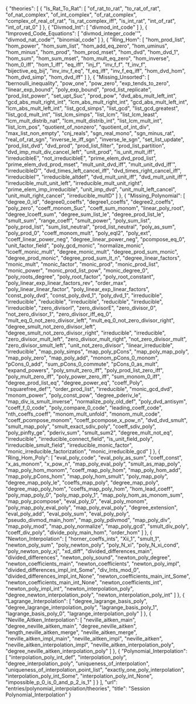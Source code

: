 {
    "theories": [
        {
            "Is_Rat_To_Rat": [
                "of_rat_to_rat",
                "to_rat_of_rat",
                "of_nat_complex",
                "of_int_complex",
                "of_rat_complex",
                "complex_of_real_of_rat",
                "is_rat_complex_iff",
                "is_int_rat",
                "int_of_rat",
                "int_of_rat_0"
            ]
        },
        {
            "Divmod_Int": [
                "divmod_int_code"
            ]
        },
        {
            "Improved_Code_Equations": [
                "divmod_integer_code''",
                "divmod_nat_code'",
                "binomial_code"
            ]
        },
        {
            "Ring_Hom": [
                "hom_prod_list",
                "hom_power",
                "hom_sum_list",
                "hom_add_eq_zero",
                "hom_uminus",
                "hom_minus",
                "hom_prod",
                "hom_prod_mset",
                "hom_dvd",
                "hom_dvd_1",
                "hom_sum",
                "hom_sum_mset",
                "hom_mult_eq_zero",
                "hom_inverse",
                "hom_0_iff",
                "hom_1_iff",
                "eq_iff",
                "inj_f",
                "inv_f_f",
                "f_inv_f",
                "bijective_eq_bij",
                "inv_inv_f_eq",
                "f_eq_iff",
                "inv_f_eq_iff",
                "hom_dvd_hom",
                "hom_dvd_simp",
                "hom_dvd_iff"
            ]
        },
        {
            "Missing_Unsorted": [
                "bernoulli_inequality",
                "pow_one",
                "pow_zero",
                "exp_tends_to_zero",
                "linear_exp_bound",
                "poly_exp_bound",
                "prod_list_replicate",
                "prod_list_power",
                "set_upt_Suc",
                "prod_pow",
                "dvd_abs_mult_left_int",
                "gcd_abs_mult_right_int",
                "lcm_abs_mult_right_int",
                "gcd_abs_mult_left_int",
                "lcm_abs_mult_left_int",
                "list_gcd_simps",
                "list_gcd",
                "list_gcd_greatest",
                "list_gcd_mult_int",
                "list_lcm_simps",
                "list_lcm",
                "list_lcm_least",
                "lcm_mult_distrib_nat",
                "lcm_mult_distrib_int",
                "list_lcm_mult_int",
                "list_lcm_pos",
                "quotient_of_nonzero",
                "quotient_of_int_div",
                "max_list_non_empty",
                "cnj_reals",
                "sgn_real_mono",
                "sgn_minus_rat",
                "real_of_rat_sgn",
                "inverse_le_iff_sgn",
                "inverse_le_sgn",
                "set_list_update",
                "prod_list_dvd",
                "dvd_prod",
                "prod_list_filter",
                "prod_list_partition",
                "dvd_imp_mult_div_cancel_left",
                "unit_prod",
                "is_unit_mult_iff",
                "irreducibleE",
                "not_irreducibleE",
                "prime_elem_dvd_prod_list",
                "prime_elem_dvd_prod_mset",
                "mult_unit_dvd_iff",
                "mult_unit_dvd_iff'",
                "irreducibleD'",
                "dvd_times_left_cancel_iff",
                "dvd_times_right_cancel_iff",
                "irreducibleI'",
                "irreducible_altdef",
                "dvd_mult_unit_iff",
                "dvd_mult_unit_iff'",
                "irreducible_mult_unit_left",
                "irreducible_mult_unit_right",
                "prime_elem_imp_irreducible",
                "unit_imp_dvd",
                "unit_mult_left_cancel",
                "unit_mult_right_cancel",
                "irreducible_multD"
            ]
        },
        {
            "Missing_Polynomial": [
                "degree_0_id",
                "degree0_coeffs",
                "degree1_coeffs",
                "degree2_coeffs",
                "poly_zero",
                "coeff_monom_Suc",
                "coeff_sum_monom",
                "linear_poly_root",
                "degree_lcoeff_sum",
                "degree_sum_list_le",
                "degree_prod_list_le",
                "smult_sum",
                "range_coeff",
                "smult_power",
                "poly_sum_list",
                "poly_prod_list",
                "sum_list_neutral",
                "prod_list_neutral",
                "poly_as_sum",
                "poly_prod_0",
                "coeff_monom_mult",
                "poly_eqI2",
                "poly_ext",
                "coeff_linear_power_neg",
                "degree_linear_power_neg",
                "pcompose_eq_0",
                "unit_factor_field",
                "poly_gcd_monic",
                "normalize_monic",
                "lcoeff_monic_mult",
                "degree_monic_mult",
                "degree_prod_sum_monic",
                "degree_prod_monic",
                "degree_prod_sum_lt_n",
                "degree_linear_factors",
                "monic_mult",
                "monic_factor",
                "monic_prod",
                "monic_prod_list",
                "monic_power",
                "monic_prod_list_pow",
                "monic_degree_0",
                "poly_roots_degree",
                "poly_root_factor",
                "poly_root_constant",
                "poly_linear_exp_linear_factors_rev",
                "order_max",
                "poly_linear_linear_factor",
                "poly_linear_exp_linear_factors",
                "const_poly_dvd",
                "const_poly_dvd_1",
                "poly_dvd_1",
                "irreducible",
                "irreducible",
                "reducible",
                "irreducible",
                "reducible",
                "irreducible",
                "irreducible",
                "zero_divisorI",
                "zero_divisorE",
                "zero_divisor_0",
                "not_zero_divisor_1",
                "zero_divisor_iff_eq_0",
                "mult_eq_0_not_zero_divisor_left",
                "mult_eq_0_not_zero_divisor_right",
                "degree_smult_not_zero_divisor_left",
                "degree_smult_not_zero_divisor_right",
                "irreducible",
                "irreducible",
                "zero_divisor_mult_left",
                "zero_divisor_mult_right",
                "not_zero_divisor_mult",
                "zero_divisor_smult_left",
                "unit_not_zero_divisor",
                "linear_irreducible",
                "irreducible",
                "map_poly_simps",
                "map_poly_pCons",
                "map_poly_map_poly",
                "map_poly_zero",
                "map_poly_add",
                "monom_pCons_0_monom",
                "pCons_0_add",
                "sum_pCons_0_commute",
                "pCons_0_as_mult",
                "expand_powers",
                "poly_smult_zero_iff",
                "poly_prod_list_zero_iff",
                "poly_mult_zero_iff",
                "poly_power_zero_iff",
                "sum_monom_0_iff",
                "degree_prod_list_eq",
                "degree_power_eq",
                "coeff_Poly",
                "rsquarefree_def'",
                "order_prod_list",
                "irreducible",
                "monic_gcd_dvd",
                "monom_power",
                "poly_const_pow",
                "degree_pderiv_le",
                "map_div_is_smult_inverse",
                "normalize_poly_old_def",
                "poly_dvd_antisym",
                "coeff_f_0_code",
                "poly_compare_0_code",
                "leading_coeff_code",
                "nth_coeffs_coeff",
                "monom_mult_unfold",
                "monom_mult_code",
                "coeff_pcompose_monom",
                "coeff_pcompose_x_pow_n",
                "dvd_dvd_smult",
                "smult_map_poly",
                "smult_exact_sdiv_poly",
                "coeff_sdiv_poly",
                "poly_pinfty_ge",
                "pderiv_sum",
                "smult_sum2",
                "degree_mult_not_eq",
                "irreducible",
                "irreducible_connect_field",
                "is_unit_field_poly",
                "irreducible_smult_field",
                "irreducible_monic_factor",
                "monic_irreducible_factorization",
                "monic_irreducible_gcd"
            ]
        },
        {
            "Ring_Hom_Poly": [
                "eval_poly_code",
                "eval_poly_as_sum",
                "coeff_const",
                "x_as_monom",
                "x_pow_n",
                "map_poly_eval_poly",
                "smult_as_map_poly",
                "map_poly_hom_monom",
                "coeff_map_poly_hom",
                "map_poly_hom_add",
                "map_poly_pCons_hom",
                "map_poly_hom_smult",
                "poly_map_poly",
                "degree_map_poly_le",
                "coeffs_map_poly",
                "degree_map_poly",
                "degree_map_poly_hom",
                "coeffs_map_poly_hom",
                "hom_lead_coeff",
                "poly_map_poly_0",
                "poly_map_poly_1",
                "map_poly_hom_as_monom_sum",
                "map_poly_pcompose",
                "eval_poly_0",
                "eval_poly_monom",
                "poly_map_poly_eval_poly",
                "map_poly_eval_poly",
                "degree_extension",
                "eval_poly_add",
                "eval_poly_sum",
                "eval_poly_poly",
                "pseudo_divmod_main_hom",
                "map_poly_pdivmod",
                "map_poly_div",
                "map_poly_mod",
                "map_poly_normalize",
                "map_poly_gcd",
                "smult_div_poly",
                "coeff_div_poly",
                "divide_poly_main_hom",
                "order_hom"
            ]
        },
        {
            "Newton_Interpolation": [
                "horner_coeffs_ints",
                "Xii_1",
                "smult_1",
                "newton_poly_sum",
                "poly_newton_poly",
                "poly_N_xi",
                "poly_N_xi_cond",
                "poly_newton_poly_xj",
                "xd_diff",
                "divided_differences_main",
                "divided_differences",
                "newton_poly_sound",
                "newton_poly_degree",
                "newton_coefficients_main",
                "newton_coefficients",
                "newton_poly_impl",
                "divided_differences_impl_int_Some",
                "div_Ints_mod_0",
                "divided_differences_impl_int_None",
                "newton_coefficients_main_int_Some",
                "newton_coefficients_main_int_None",
                "newton_coefficients_int",
                "newton_poly_impl_int",
                "newton_interpolation_poly",
                "degree_newton_interpolation_poly",
                "newton_interpolation_poly_int"
            ]
        },
        {
            "Lagrange_Interpolation": [
                "degree_lagrange_basis_poly",
                "degree_lagrange_interpolation_poly",
                "lagrange_basis_poly_1",
                "lagrange_basis_poly_0",
                "lagrange_interpolation_poly"
            ]
        },
        {
            "Neville_Aitken_Interpolation": [
                "neville_aitken_main",
                "degree_neville_aitken_main",
                "degree_neville_aitken",
                "length_neville_aitken_merge",
                "neville_aitken_merge",
                "neville_aitken_impl_main",
                "neville_aitken_impl",
                "neville_aitken",
                "neville_aitken_interpolation_impl",
                "neville_aitken_interpolation_poly",
                "degree_neville_aitken_interpolation_poly"
            ]
        },
        {
            "Polynomial_Interpolation": [
                "interpolation_poly_int_def",
                "interpolation_poly",
                "degree_interpolation_poly",
                "uniqueness_of_interpolation",
                "uniqueness_of_interpolation_point_list",
                "exactly_one_poly_interpolation",
                "interpolation_poly_int_Some",
                "interpolation_poly_int_None",
                "impossible_p_0_is_0_and_p_2_is_1"
            ]
        }
    ],
    "url": "entries/polynomial_interpolation/theories",
    "title": "Session Polynomial_Interpolation"
}